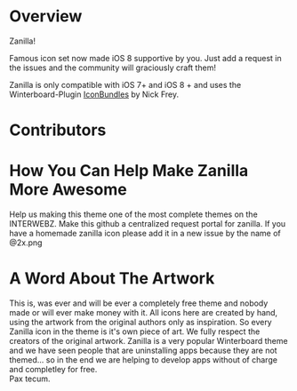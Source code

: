 Overview
=====================================================================

Zanilla!

Famous icon set now made iOS 8 supportive by you. Just add a request in the issues and the community will graciously craft them!

Zanilla is only compatible with iOS 7+ and iOS 8 + and uses the Winterboard-Plugin [IconBundles](http://cydia.saurik.com/package/com.codethemed.iconbundles/) by Nick Frey.



Contributors
=====================================================================


How You Can Help Make Zanilla More Awesome
=====================================================================
Help us making this theme one of the most complete themes on the INTERWEBZ.
Make this github a centralized request portal for zanilla.
If you have a homemade zanilla icon please add it in a new issue by the name of <iconbundle>@2x.png
  
A Word About The Artwork
=====================================================================
This is, was ever and will be ever a completely free theme and nobody made or will ever make money with it. All icons here are created by hand, using the artwork from the original authors only as inspiration. So every Zanilla icon in the theme is it's own piece of art. We fully respect the creators of the original artwork. Zanilla is a very popular Winterboard theme and we have seen people that are uninstalling apps because they are not themed... so in the end we are helping to develop apps without of charge and completley for free.  
Pax tecum.
